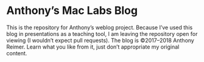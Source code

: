 # Anthony’s Mac Labs Blog
This is the repository for Anthony’s weblog project. Because I’ve used this blog in presentations as a teaching tool, I am leaving the repository open for viewing (I wouldn’t expect pull requests).
The blog is ©2017–2018 Anthony Reimer. Learn what you like from it, just don’t appropriate my original content.